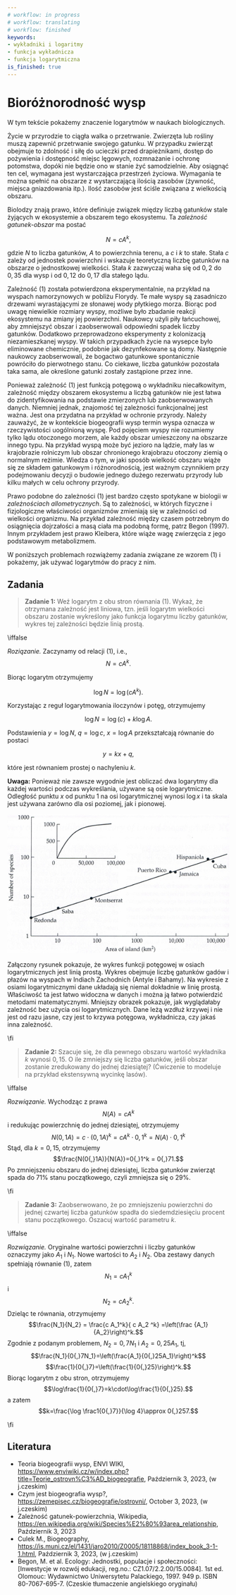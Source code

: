 ```yaml
---
# workflow: in progress
# workflow: translating
# workflow: finished
keywords:
- wykładniki i logaritmy
- funkcja wykładnicza
- funkcja logarytmiczna
is_finished: true
---
```




# Bioróżnorodność wysp

W tym tekście pokażemy znaczenie logarytmów w naukach biologicznych.

Życie w przyrodzie to ciągła walka o przetrwanie. Zwierzęta lub rośliny muszą zapewnić przetrwanie swojego gatunku. W przypadku zwierząt obejmuje to zdolność i siłę do ucieczki przed drapieżnikami, dostęp do pożywienia i dostępność miejsc lęgowych, rozmnażanie i ochronę potomstwa, dopóki nie będzie ono w stanie żyć samodzielnie. Aby osiągnąć ten cel, wymagana jest wystarczająca przestrzeń życiowa. Wymagania te można spełnić na obszarze z wystarczającą ilością zasobów (żywność, miejsca gniazdowania itp.). Ilość zasobów jest ściśle związana z wielkością obszaru.

Biolodzy znają prawo, które definiuje związek między liczbą gatunków stale żyjących w ekosystemie a obszarem tego ekosystemu. Ta *zależność gatunek-obszar* ma postać

$$N=c A^k,\tag{1}$$

gdzie $N$ to liczba gatunków, $A$ to powierzchnia terenu, a $c$ i $k$ to stałe. Stała $c$ zależy od jednostek powierzchni i wskazuje teoretyczną liczbę gatunków na obszarze o jednostkowej wielkości. Stała $k$ zazwyczaj waha się od $0{,}2$ do $0{,}35$ dla wysp i od $0{,}12$ do $0{,}17$ dla stałego lądu.

Zależność (1) została potwierdzona eksperymentalnie, na przykład na wyspach namorzynowych w pobliżu Florydy. Te małe wyspy są zasadniczo drzewami wyrastającymi ze słonawej wody płytkiego morza. Biorąc pod uwagę niewielkie rozmiary wyspy, możliwe było zbadanie reakcji ekosystemu na zmiany jej powierzchni. Naukowcy użyli piły łańcuchowej, aby zmniejszyć obszar i zaobserwowali odpowiedni spadek liczby gatunków. Dodatkowo przeprowadzono eksperymenty z kolonizacją niezamieszkanej wyspy. W takich przypadkach życie na wysepce było eliminowane chemicznie, podobnie jak dezynfekowane są domy. Następnie naukowcy zaobserwowali, że bogactwo gatunkowe spontanicznie powróciło do pierwotnego stanu. Co ciekawe, liczba gatunków pozostała taka sama, ale określone gatunki zostały zastąpione przez inne.

Ponieważ zależność (1) jest funkcją potęgową o wykładniku niecałkowitym, zależność między obszarem ekosystemu a liczbą gatunków nie jest łatwa do zidentyfikowania na podstawie zmierzonych lub zaobserwowanych danych. Niemniej jednak, znajomość tej zależności funkcjonalnej jest ważna. Jest ona przydatna na przykład w ochronie przyrody. Należy zauważyć, że w kontekście biogeografii wysp termin wyspa oznacza w rzeczywistości uogólnioną wyspę. Pod pojęciem wyspy nie rozumiemy tylko lądu otoczonego morzem, ale każdy obszar umieszczony na obszarze innego typu. Na przykład wyspą może być jezioro na lądzie, mały las w krajobrazie rolniczym lub obszar chronionego krajobrazu otoczony ziemią o normalnym reżimie. Wiedza o tym, w jaki sposób wielkość obszaru wiąże się ze składem gatunkowym i różnorodnością, jest ważnym czynnikiem przy podejmowaniu decyzji o budowie jednego dużego rezerwatu przyrody lub kilku małych w celu ochrony przyrody.

Prawo podobne do zależności (1) jest bardzo często spotykane w biologii w *zależnościach allometrycznych*. Są to zależności, w których fizyczne i fizjologiczne właściwości organizmów zmieniają się w zależności od wielkości organizmu. Na przykład zależność między czasem potrzebnym do osiągnięcia dojrzałości a masą ciała ma podobną formę, patrz Begon (1997). Innym przykładem jest prawo Kleibera, które wiąże wagę zwierzęcia z jego podstawowym metabolizmem.

W poniższych problemach rozwiążemy zadania związane ze wzorem (1) i pokażemy, jak używać logarytmów do pracy z nim.

## Zadania

> **Zadanie 1:** Weź logarytm z obu stron równania (1). Wykaż, że otrzymana zależność jest liniowa, tzn. jeśli logarytm wielkości obszaru zostanie wykreślony jako funkcja logarytmu liczby gatunków, wykres tej zależności będzie linią prostą.

\iffalse

*Roziązanie.* Zaczynamy od relacji (1), i.e., $$N=c A^k.$$

Biorąc logarytm otrzymujemy

$$\log N= \log (c A^k).$$

Korzystając z reguł logarytmowania iloczynów i potęg, otrzymujemy

$$\log N= \log (c) + k\log A.$$

Podstawienia $y=\log N$, $q = \log c$, $x=\log A$ przekształcają równanie do postaci

$$y=kx+q,$$

które jest równaniem prostej o nachyleniu $k$.

**Uwaga:** Ponieważ nie zawsze wygodnie jest obliczać dwa logarytmy dla każdej wartości podczas wykreślania, używane są osie logarytmiczne. Odległość punktu $x$ od punktu 1 na osi logarytmicznej wynosi $\log x$ i ta skala jest używana zarówno dla osi poziomej, jak i pionowej.

![Zależność liczby gatunków gadów i płazów od wielkości wyspy.](species_area.jpg)

Załączony rysunek pokazuje, że wykres funkcji potęgowej w osiach logarytmicznych jest linią prostą. Wykres obejmuje liczbę gatunków gadów i płazów na wyspach w Indiach Zachodnich (Antyle i Bahamy). Na wykresie z osiami logarytmicznymi dane układają się niemal dokładnie w linię prostą. Właściwość ta jest łatwo widoczna w danych i można ją łatwo potwierdzić metodami matematycznymi. Mniejszy obrazek pokazuje, jak wyglądałaby zależność bez użycia osi logarytmicznych. Dane leżą wzdłuż krzywej i nie jest od razu jasne, czy jest to krzywa potęgowa, wykładnicza, czy jakaś inna zależność.

\fi

> **Zadanie 2:** Szacuje się, że dla pewnego obszaru wartość wykładnika $k$ wynosi $0,15$. O ile zmniejszy się liczba gatunków, jeśli obszar zostanie zredukowany do jednej dziesiątej? (Ćwiczenie to modeluje na przykład ekstensywną wycinkę lasów).

\iffalse

*Rozwiązanie.* Wychodząc z prawa $$N(A)=c A^k$$ i redukując powierzchnię do jednej dziesiątej, otrzymujemy
$$N(0{,}1A) = c\cdot(0{,}1 A)^k = c A^k \cdot 0{,}1^k = N(A)\cdot 0{,}1^k$$
Stąd, dla $k=0{,}15$, otrzymujemy
$$\frac{N(0{,}1A)}{N(A)}=0{,}1^k = 0{,}71.$$
Po zmniejszeniu obszaru do jednej dziesiątej, liczba gatunków zwierząt spada do 71% stanu początkowego, czyli zmniejsza się o 29%.

\fi

> **Zadanie 3:** Zaobserwowano, że po zmniejszeniu powierzchni do jednej czwartej liczba gatunków spadła do siedemdziesięciu procent stanu początkowego. Oszacuj wartość parametru $k$.

\iffalse

*Rozwiązanie.* Oryginalne wartości powierzchni i liczby gatunków oznaczymy jako $A_1$ i $N_1$. Nowe wartości to $A_2$ i $N_2$. Oba zestawy danych spełniają równanie (1), zatem
$$N_1 = c A_1^k$$
i
$$N_2 = c A_2^k.$$
Dzieląc te równania, otrzymujemy
$$\frac{N_1}{N_2} = \frac{c A_1^k}{ c A_2 ^k} =\left(\frac {A_1}{A_2}\right)^k.$$
Zgodnie z podanym problemem, $N_2=0{,}7N_1$ i $A_2=0{,}25A_1$, tj,
$$\frac{N_1}{0{,}7N_1}=\left(\frac{A_1}{0{,}25A_1}\right)^k$$
$$\frac{1}{0{,}7}=\left(\frac{1}{0{,}25}\right)^k.$$
Biorąc logarytm z obu stron, otrzymujemy
$$\log\frac{1}{0{,}7}=k\cdot\log\frac{1}{0{,}25}.$$
a zatem
$$k=\frac{\log \frac1{0{,}7}}{\log 4}\approx 0{,}257.$$

\fi

## Literatura

* Teoria biogeografii wysp, ENVI WIKI, <https://www.enviwiki.cz/w/index.php?title=Teorie_ostrovn%C3%AD_biogeografie>, Październik 3, 2023, (w j.czeskim)
* Czym jest biogeografia wysp?, <https://zemepisec.cz/biogeografie/ostrovni/>, October 3, 2023, (w j.czeskim)
* Zależność gatunek-powierzchnia, Wikipedia, <https://en.wikipedia.org/wiki/Species%E2%80%93area_relationship>, Październik 3, 2023
* Culek M., Biogeography, <https://is.muni.cz/el/1431/jaro2010/Z0005/18118868/index_book_3-1-1.html>, Październik 3, 2023, (w j.czeskim)  
* Begon, M. et al. Ecology: Jednostki, populacje i społeczności: [Inwestycje w rozwój edukacji, reg.no.: CZ1.07/2.2.00/15.0084]. 1st ed. Olomouc: Wydawnictwo Uniwersytetu Palackiego, 1997. 949 p. ISBN 80-7067-695-7. (Czeskie tłumaczenie angielskiego oryginału)

